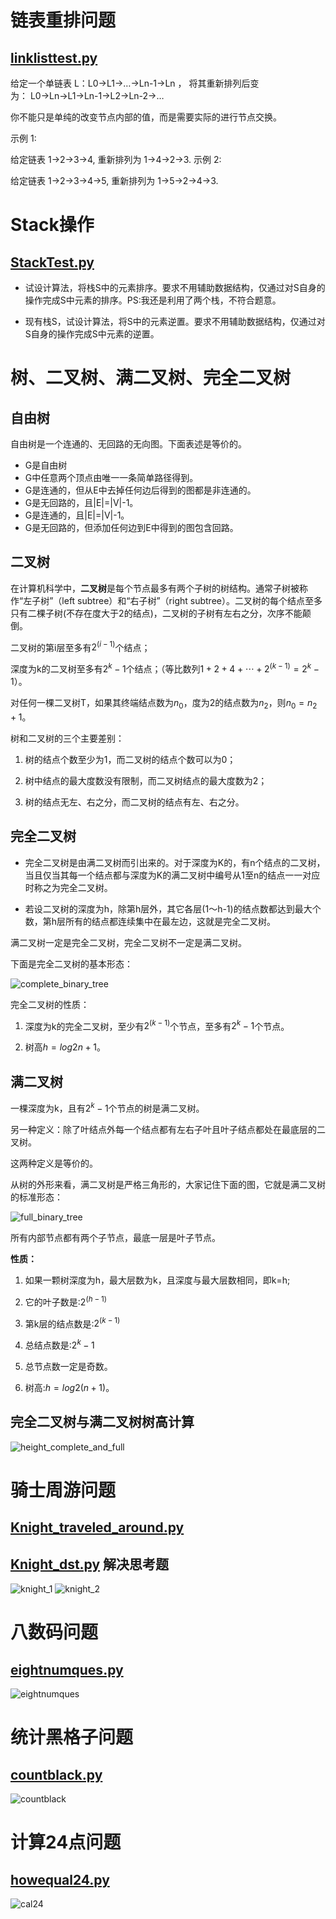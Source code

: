 # 链表重排问题
## [linklisttest.py](linklisttest.py)
给定一个单链表 L：L0→L1→…→Ln-1→Ln ，
将其重新排列后变为： L0→Ln→L1→Ln-1→L2→Ln-2→…

你不能只是单纯的改变节点内部的值，而是需要实际的进行节点交换。

示例 1:

给定链表 1->2->3->4, 重新排列为 1->4->2->3.
示例 2:

给定链表 1->2->3->4->5, 重新排列为 1->5->2->4->3.

# Stack操作
## [StackTest.py](StackTest.py)

* 试设计算法，将栈S中的元素排序。要求不用辅助数据结构，仅通过对S自身的操作完成S中元素的排序。PS:我还是利用了两个栈，不符合题意。

* 现有栈S，试设计算法，将S中的元素逆置。要求不用辅助数据结构，仅通过对S自身的操作完成S中元素的逆置。

# 树、二叉树、满二叉树、完全二叉树

## 自由树
自由树是一个连通的、无回路的无向图。下面表述是等价的。

* G是自由树
* G中任意两个顶点由唯一一条简单路径得到。
* G是连通的，但从E中去掉任何边后得到的图都是非连通的。
* G是无回路的，且|E|=|V|-1。
* G是连通的，且|E|=|V|-1。
* G是无回路的，但添加任何边到E中得到的图包含回路。

## 二叉树
在计算机科学中，**二叉树**是每个节点最多有两个子树的树结构。通常子树被称作“左子树”（left subtree）和“右子树”（right subtree）。二叉树的每个结点至多只有二棵子树(不存在度大于2的结点)，二叉树的子树有左右之分，次序不能颠倒。

二叉树的第i层至多有$2^{(i-1)}$个结点；

深度为k的二叉树至多有$2^k-1$个结点；（等比数列$1+2+4+\cdots+2^{(k-1)} = 2^k-1$）。

对任何一棵二叉树T，如果其终端结点数为$n_0$，度为2的结点数为$n_2$，则$n_0 = n_2 + 1$。

树和二叉树的三个主要差别：

1)  树的结点个数至少为1，而二叉树的结点个数可以为0；

2)  树中结点的最大度数没有限制，而二叉树结点的最大度数为2；

3)  树的结点无左、右之分，而二叉树的结点有左、右之分。

## 完全二叉树

* 完全二叉树是由满二叉树而引出来的。对于深度为K的，有n个结点的二叉树，当且仅当其每一个结点都与深度为K的满二叉树中编号从1至n的结点一一对应时称之为完全二叉树。

* 若设二叉树的深度为h，除第h层外，其它各层(1～h-1)的结点数都达到最大个数，第h层所有的结点都连续集中在最左边，这就是完全二叉树。

满二叉树一定是完全二叉树，完全二叉树不一定是满二叉树。

下面是完全二叉树的基本形态：

![complete_binary_tree](figure/complete_binary_tree.gif)

完全二叉树的性质：

1) 深度为k的完全二叉树，至少有$2^{(k-1)}$个节点，至多有$2^k-1$个节点。

2) 树高$h=log2n + 1$。

## 满二叉树
一棵深度为k，且有$2^k-1$个节点的树是满二叉树。

另一种定义：除了叶结点外每一个结点都有左右子叶且叶子结点都处在最底层的二叉树。

这两种定义是等价的。

从树的外形来看，满二叉树是严格三角形的，大家记住下面的图，它就是满二叉树的标准形态：

![full_binary_tree](figure/full_binary_tree.jpg)

所有内部节点都有两个子节点，最底一层是叶子节点。

**性质：**

1) 如果一颗树深度为h，最大层数为k，且深度与最大层数相同，即k=h;

2) 它的叶子数是:$2^{(h-1)}$

3) 第k层的结点数是:$2^{(k-1)}$

4) 总结点数是:$2^k-1$ 

5) 总节点数一定是奇数。

6) 树高:$h=log2(n+1)$。

## 完全二叉树与满二叉树树高计算
![height_complete_and_full](figure/height_full_and_complete.png)



# 骑士周游问题
## [Knight_traveled_around.py](Knight_traveled_around.py)
## [Knight_dst.py](knight_dst.py) 解决思考题
![knight_1](figure/knight_1.png)
![knight_2](figure/knight_2.png)

# 八数码问题
## [eightnumques.py](eightnumques.py)
![eightnumques](figure/eight_num1.png)

# 统计黑格子问题
## [countblack.py](count_black.py)
![countblack](figure/count_black.png)

# 计算24点问题
## [howequal24.py](howequal24.py)
![cal24](figure/cal24.png)



